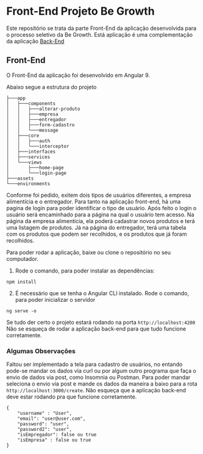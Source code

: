 # Front-End Projeto Be Growth

Este reposítório se trata da parte Front-End da aplicação desenvolvida para o processo seletivo da Be Growth. Está aplicação é uma complementação da aplicação [Back-End](https://github.com/AdoniroSalles/projectBeGrowth)

## Front-End
O Front-End da aplicação foi desenvolvido em Angular 9.

Abaixo segue a estrutura do projeto
```tree
├───app
│   ├───components
│   │   ├───alterar-produto
│   │   ├───empresa
│   │   ├───entregador
│   │   ├───form-cadastro
│   │   └───message
│   ├───core
│   │   ├───auth
│   │   └───interceptor
│   ├───interfaces
│   ├───services
│   └───views
│       ├───home-page
│       └───login-page
├───assets
└───environments
```
Conforme foi pedido, exitem dois tipos de usuários diferentes, a empresa alimentícia e o entregador. Para tanto na aplicação front-end, há uma pagina de login para poder identificar o tipo de usuário. 
Após feito o login o usuário será encaminhado para a página na qual o usuário tem acesso.
Na página da empresa alimentícia, ela poderá cadastrar novos produtos e terá uma listagem de produtos. Já na página do entregador, terá uma tabela com os produtos que podem ser recolhidos, e os produtos que já foram recolhidos.

Para poder rodar a aplicação, baixe ou clone o repositório no seu computador.

1. Rode o comando, para poder instalar as dependências:
```
npm install 
```

2. É necessário que se tenha o Angular CLI instalado. Rode o comando, para poder inicializar o servidor
```
ng serve -o
```

Se tudo der certo o projeto estará rodando na porta `http://localhost:4200`
Não se esqueça de rodar a aplicação back-end para que tudo funcione corretamente. 

### Algumas Observações
Faltou ser implementado a tela para cadastro de usuários, no entando pode-se mandar os dados via curl ou por algum outro programa que faça o envio de dados via post, como Insomnia ou Postman.
Para poder mandar seleciona o envio via post e mande os dados da maneira a baixo para a rota `http://localhost:3000/create`. Não esqueça que a aplicação back-end deve estar rodando pra que funcione corretamente. 
```
{
	"username" : "User",
	"email": "user@user.com",
	"password": "user",
	"password2": "user",
	"isEmpregador": false ou true
	"isEmpresa" : false ou true
}
```